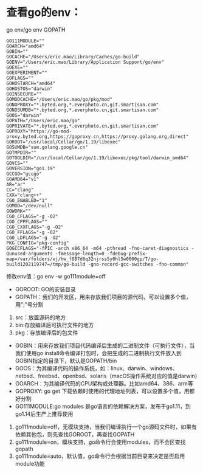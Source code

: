 # 查看go的env：
go env/go env GOPATH
```
GO111MODULE=""
GOARCH="amd64"
GOBIN=""
GOCACHE="/Users/eric.mao/Library/Caches/go-build"
GOENV="/Users/eric.mao/Library/Application Support/go/env"
GOEXE=""
GOEXPERIMENT=""
GOFLAGS=""
GOHOSTARCH="amd64"
GOHOSTOS="darwin"
GOINSECURE=""
GOMODCACHE="/Users/eric.mao/go/pkg/mod"
GONOPROXY="*.byted.org,*.everphoto.cn,git.smartisan.com"
GONOSUMDB="*.byted.org,*.everphoto.cn,git.smartisan.com"
GOOS="darwin"
GOPATH="/Users/eric.mao/go"
GOPRIVATE="*.byted.org,*.everphoto.cn,git.smartisan.com"
GOPROXY="https://go-mod-proxy.byted.org,https://goproxy.cn,https://proxy.golang.org,direct"
GOROOT="/usr/local/Cellar/go/1.19/libexec"
GOSUMDB="sum.golang.google.cn"
GOTMPDIR=""
GOTOOLDIR="/usr/local/Cellar/go/1.19/libexec/pkg/tool/darwin_amd64"
GOVCS=""
GOVERSION="go1.19"
GCCGO="gccgo"
GOAMD64="v1"
AR="ar"
CC="clang"
CXX="clang++"
CGO_ENABLED="1"
GOMOD="/dev/null"
GOWORK=""
CGO_CFLAGS="-g -O2"
CGO_CPPFLAGS=""
CGO_CXXFLAGS="-g -O2"
CGO_FFLAGS="-g -O2"
CGO_LDFLAGS="-g -O2"
PKG_CONFIG="pkg-config"
GOGCCFLAGS="-fPIC -arch x86_64 -m64 -pthread -fno-caret-diagnostics -Qunused-arguments -fmessage-length=0 -fdebug-prefix-map=/var/folders/vj/hw_f087d6q32njrss5y0hl5w0000gp/T/go-build1202119747=/tmp/go-build -gno-record-gcc-switches -fno-common"
```
修改env值：go env -w go111module=off
* GOROOT: GO的安装目录
* GOPATH：我们的开发区，用来存放我们项目的源代码，可以设置多个值，用";"号分割
1. src：放置源码的地方
2. bin:存放编译后可执行文件的地方 
3. pkg：存放编译后的包文件  
* GOBIN：用来存放我们项目代码编译后生成的二进制文件（可执行文件），当我们使用go install命令编译打包时，会把生成的二进制执行文件放入到GOBIN指定的目录下，默认是GOPATH/bin
* GOOS：为其编译代码的操作系统，如：linux、darwin、windows、netbsd、freebsd、openbsd、solaris（macOS操作系统对应的值是darwin）
* GOARCH：为其编译代码的CPU架构或处理器。比如amd64、386、arm等
* GOPROXY: go get 下载依赖时使用的代理地址列表，可以设置多个值，用都好分割
* GO111MODULE:go modules 是go语言的依赖解决方案，发布于go1.11，到go1.14后生产上推荐使用
1. go111module=off，无模块支持，当我们编译执行一个go源码文件时，如果有依赖其他包，则先查找GOROOT，再查找GOPATH
2. go111module=on，模块支持，go命令行会使用modules，而不会区查找gopath
3. go111module=auto，默认值，go命令行会根据当前目录来决定是否启用module功能